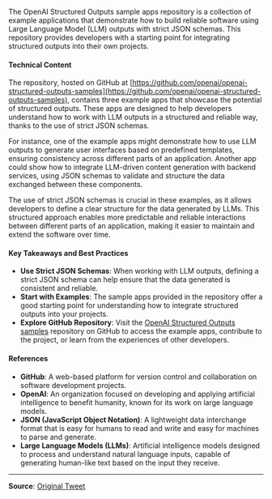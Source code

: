 The OpenAI Structured Outputs sample apps repository is a collection of example applications that demonstrate how to build reliable software using Large Language Model (LLM) outputs with strict JSON schemas. This repository provides developers with a starting point for integrating structured outputs into their own projects.

#### Technical Content
The repository, hosted on GitHub at [https://github.com/openai/openai-structured-outputs-samples](https://github.com/openai/openai-structured-outputs-samples), contains three example apps that showcase the potential of structured outputs. These apps are designed to help developers understand how to work with LLM outputs in a structured and reliable way, thanks to the use of strict JSON schemas.

For instance, one of the example apps might demonstrate how to use LLM outputs to generate user interfaces based on predefined templates, ensuring consistency across different parts of an application. Another app could show how to integrate LLM-driven content generation with backend services, using JSON schemas to validate and structure the data exchanged between these components.

The use of strict JSON schemas is crucial in these examples, as it allows developers to define a clear structure for the data generated by LLMs. This structured approach enables more predictable and reliable interactions between different parts of an application, making it easier to maintain and extend the software over time.

#### Key Takeaways and Best Practices
- **Use Strict JSON Schemas**: When working with LLM outputs, defining a strict JSON schema can help ensure that the data generated is consistent and reliable.
- **Start with Examples**: The sample apps provided in the repository offer a good starting point for understanding how to integrate structured outputs into your projects.
- **Explore GitHub Repository**: Visit the [OpenAI Structured Outputs samples](https://github.com/openai/openai-structured-outputs-samples) repository on GitHub to access the example apps, contribute to the project, or learn from the experiences of other developers.

#### References
- **GitHub**: A web-based platform for version control and collaboration on software development projects.
- **OpenAI**: An organization focused on developing and applying artificial intelligence to benefit humanity, known for its work on large language models.
- **JSON (JavaScript Object Notation)**: A lightweight data interchange format that is easy for humans to read and write and easy for machines to parse and generate.
- **Large Language Models (LLMs)**: Artificial intelligence models designed to process and understand natural language inputs, capable of generating human-like text based on the input they receive.

---
**Source**: [Original Tweet](https://twitter.com/i/web/status/1876307987314483226)